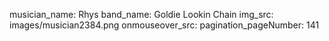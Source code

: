 musician_name: Rhys
band_name: Goldie Lookin Chain
img_src: images/musician2384.png
onmouseover_src: 
pagination_pageNumber: 141